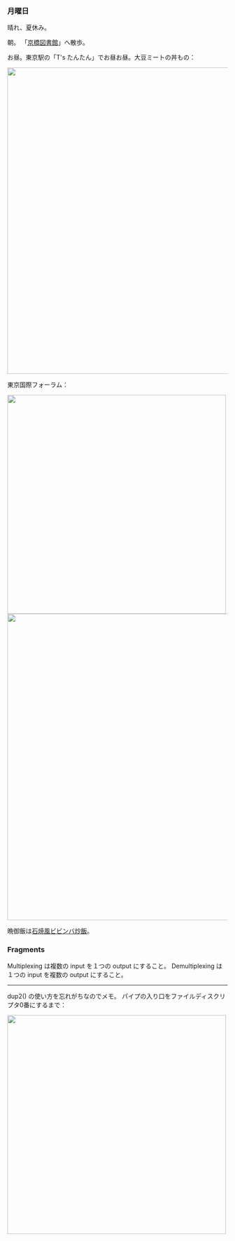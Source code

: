 ### 月曜日

晴れ、夏休み。

朝。
「[京橋図書館](https://www.library.city.chuo.tokyo.jp/contents?3&pid=11)」へ散歩。

お昼。東京駅の「T's たんたん」でお昼お昼。大豆ミートの丼もの：

<img src="https://i.imgur.com/qkqrFM6.jpg" width="700">

東京国際フォーラム：

<img src="https://i.imgur.com/KYTEtaA.jpg" width="500">

<img src="https://i.imgur.com/URgw1YB.jpg" width="700">

晩御飯は[石焼風ビビンバ炒飯](https://www.maruha-nichiro.co.jp/products/product?j=4902165145656)。

### Fragments

Multiplexing は複数の input を１つの output にすること。
Demultiplexing は１つの input を複数の output にすること。

---

dup2() の使い方を忘れがちなのでメモ。
パイプの入り口をファイルディスクリプタ0番にするまで：

<img src="https://i.imgur.com/trUEct3.jpg" width="500">